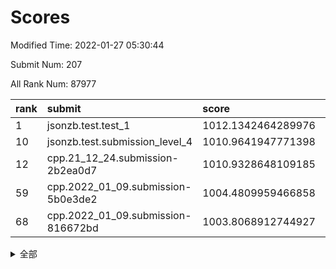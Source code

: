 # Scores

Modified Time: 2022-01-27 05:30:44

Submit Num: 207

All Rank Num: 87977

| rank |               submit               |       score        |       sigma        | pk_num |
| :--- | :--------------------------------- | :----------------- | :----------------- | :----- |
| 1    | jsonzb.test.test_1                 | 1012.1342464289976 | 0.7946366028493438 | 1693   |
| 10   | jsonzb.test.submission_level_4     | 1010.9641947771398 | 0.7563847961229572 | 1706   |
| 12   | cpp.21_12_24.submission-2b2ea0d7   | 1010.9328648109185 | 0.8136529185000473 | 1696   |
| 59   | cpp.2022_01_09.submission-5b0e3de2 | 1004.4809959466858 | 0.7232896170350936 | 1701   |
| 68   | cpp.2022_01_09.submission-816672bd | 1003.8068912744927 | 0.7196599098944774 | 1707   |


<details>
<summary>全部</summary>

| rank |                 submit                 |       score        |       sigma        | pk_num |
| :--- | :------------------------------------- | :----------------- | :----------------- | :----- |
| 1    | jsonzb.test.test_1                     | 1012.1342464289976 | 0.7946366028493438 | 1693   |
| 2    | gobigger.level_3.submission_level_3_43 | 1011.6489883377185 | 0.7932712236297721 | 1701   |
| 3    | gobigger.level_3.submission_level_3_49 | 1011.2703102777903 | 0.7824592003261602 | 1701   |
| 4    | gobigger.level_3.submission_level_3_42 | 1011.1423138456569 | 0.7627161790674728 | 1698   |
| 5    | gobigger.level_3.submission_level_3_40 | 1011.1183432883747 | 0.7758648371855754 | 1702   |
| 6    | gobigger.level_3.submission_level_3_39 | 1011.0471582511551 | 0.7654480412630682 | 1701   |
| 7    | gobigger.level_3.submission_level_3_26 | 1011.0353672574275 | 0.7684572495133263 | 1702   |
| 8    | gobigger.level_3.submission_level_3_16 | 1010.9969415377006 | 0.7686494885741015 | 1695   |
| 9    | gobigger.level_3.submission_level_3_6  | 1010.971297501523  | 0.7609475321382897 | 1705   |
| 10   | jsonzb.test.submission_level_4         | 1010.9641947771398 | 0.7563847961229572 | 1706   |
| 11   | gobigger.level_3.submission_level_3_27 | 1010.9573588326444 | 0.7489829470599042 | 1694   |
| 12   | cpp.21_12_24.submission-2b2ea0d7       | 1010.9328648109185 | 0.8136529185000473 | 1696   |
| 13   | gobigger.level_3.submission_level_3_33 | 1010.6972561279659 | 0.7506377232685097 | 1705   |
| 14   | gobigger.level_3.submission_level_3_9  | 1010.6124715091372 | 0.7660419821551915 | 1699   |
| 15   | gobigger.level_3.submission_level_3_2  | 1010.5979165060243 | 0.7584761843343827 | 1699   |
| 16   | gobigger.level_3.submission_level_3_44 | 1010.5935823849342 | 0.7680006553485278 | 1701   |
| 17   | gobigger.level_3.submission_level_3_24 | 1010.5718893670645 | 0.7703870819206438 | 1701   |
| 18   | gobigger.level_3.submission_level_3_46 | 1010.5231379802404 | 0.7506565375543672 | 1697   |
| 19   | gobigger.level_3.submission_level_3_32 | 1010.511209915168  | 0.7688700914555263 | 1703   |
| 20   | gobigger.level_3.submission_level_3_21 | 1010.493987231596  | 0.7410471933177505 | 1700   |
| 21   | gobigger.level_3.submission_level_3_48 | 1010.423033802065  | 0.7604996953697062 | 1697   |
| 22   | gobigger.level_3.submission_level_3_20 | 1010.4176707828112 | 0.7720085717384706 | 1700   |
| 23   | gobigger.level_3.submission_level_3_25 | 1010.4105352510275 | 0.7728698020615488 | 1701   |
| 24   | gobigger.level_3.submission_level_3_31 | 1010.3645503321169 | 0.7496976905009309 | 1700   |
| 25   | gobigger.level_3.submission_level_3_10 | 1010.3380371099325 | 0.7376455033563991 | 1694   |
| 26   | gobigger.level_3.submission_level_3_30 | 1010.3143736622285 | 0.7536027945326013 | 1699   |
| 27   | gobigger.level_3.submission_level_3_13 | 1010.309165222198  | 0.7955430163515241 | 1698   |
| 28   | gobigger.level_3.submission_level_3_41 | 1010.2839134432137 | 0.7563399313297026 | 1698   |
| 29   | gobigger.level_3.submission_level_3_38 | 1010.2761373288108 | 0.7704399683447196 | 1699   |
| 30   | gobigger.level_3.submission_level_3_29 | 1010.2505778862427 | 0.7517428731746795 | 1698   |
| 31   | gobigger.level_3.submission_level_3_12 | 1010.0794407596712 | 0.7686412329003973 | 1705   |
| 32   | gobigger.level_3.submission_level_3_7  | 1010.0438080860207 | 0.7554233739361156 | 1699   |
| 33   | gobigger.level_3.submission_level_3_5  | 1010.0254048661011 | 0.7398330741370038 | 1697   |
| 34   | gobigger.level_3.submission_level_3_18 | 1010.0076337521973 | 0.7378055237621898 | 1704   |
| 35   | gobigger.level_3.submission_level_3_15 | 1009.948091104325  | 0.7354345066563474 | 1701   |
| 36   | gobigger.level_3.submission_level_3_0  | 1009.9412835200689 | 0.7754637205210967 | 1699   |
| 37   | gobigger.level_3.submission_level_3_1  | 1009.8649463144963 | 0.7537519342842997 | 1698   |
| 38   | gobigger.level_3.submission_level_3_11 | 1009.8433466739393 | 0.7714801313039988 | 1695   |
| 39   | gobigger.level_3.submission_level_3_34 | 1009.7057313266529 | 0.753039664543203  | 1702   |
| 40   | gobigger.level_3.submission_level_3_3  | 1009.6568389197728 | 0.7483248633091377 | 1697   |
| 41   | gobigger.level_3.submission_level_3_22 | 1009.6495984115244 | 0.7636164365427777 | 1703   |
| 42   | gobigger.level_3.submission_level_3_28 | 1009.63709488552   | 0.7649231913753273 | 1700   |
| 43   | gobigger.level_3.submission_level_3_23 | 1009.6150843233471 | 0.7610739700101204 | 1703   |
| 44   | gobigger.level_3.submission_level_3_36 | 1009.5728617319467 | 0.7379812625545107 | 1702   |
| 45   | gobigger.level_3.submission_level_3_47 | 1009.5475187619421 | 0.7561803692443583 | 1698   |
| 46   | gobigger.level_3.submission_level_3_17 | 1009.3875715498723 | 0.7435815144647953 | 1700   |
| 47   | gobigger.level_3.submission_level_3_14 | 1009.3468704360657 | 0.7290757348135304 | 1701   |
| 48   | gobigger.level_3.submission_level_3_35 | 1009.2317990396143 | 0.7492372670873493 | 1701   |
| 49   | gobigger.level_3.submission_level_3_8  | 1008.9353748533335 | 0.7414792009234366 | 1694   |
| 50   | gobigger.level_3.submission_level_3_37 | 1008.5390144536661 | 0.7400589297814578 | 1691   |
| 51   | gobigger.level_3.submission_level_3_4  | 1008.5272564493804 | 0.7611442005485426 | 1703   |
| 52   | gobigger.level_3.submission_level_3_19 | 1007.9166678166785 | 0.7336802213030108 | 1698   |
| 53   | gobigger.level_3.submission_level_3_45 | 1007.8517257924428 | 0.7431570993553895 | 1700   |
| 54   | gobigger.level_1.submission_level_1_7  | 1004.7903192878703 | 0.7150050542153873 | 1702   |
| 55   | gobigger.level_1.submission_level_1_23 | 1004.7879446797523 | 0.7142204272696268 | 1699   |
| 56   | gobigger.level_1.submission_level_1_6  | 1004.76414680041   | 0.7127012812058373 | 1697   |
| 57   | gobigger.level_1.submission_level_1_27 | 1004.55489344432   | 0.7154727939139852 | 1701   |
| 58   | gobigger.level_1.submission_level_1_49 | 1004.5320369837444 | 0.7169228473005342 | 1703   |
| 59   | cpp.2022_01_09.submission-5b0e3de2     | 1004.4809959466858 | 0.7232896170350936 | 1701   |
| 60   | gobigger.level_1.submission_level_1_16 | 1004.4510544400225 | 0.7241390235912618 | 1700   |
| 61   | gobigger.level_1.submission_level_1_36 | 1004.4504605113525 | 0.7169100049466935 | 1698   |
| 62   | gobigger.level_1.submission_level_1_26 | 1004.3807639705145 | 0.7255559449395462 | 1700   |
| 63   | gobigger.level_1.submission_level_1_40 | 1004.3642289324895 | 0.7317188575840993 | 1707   |
| 64   | gobigger.level_1.submission_level_1_37 | 1004.2326391539892 | 0.727232867902265  | 1701   |
| 65   | gobigger.level_1.submission_level_1_39 | 1003.9102541869931 | 0.7053858675013162 | 1706   |
| 66   | gobigger.level_1.submission_level_1_38 | 1003.8591426084175 | 0.7197396426305066 | 1693   |
| 67   | gobigger.level_1.submission_level_1_17 | 1003.8308203004457 | 0.7156033844424451 | 1697   |
| 68   | cpp.2022_01_09.submission-816672bd     | 1003.8068912744927 | 0.7196599098944774 | 1707   |
| 69   | gobigger.level_1.submission_level_1_44 | 1003.7781912595522 | 0.7215109141520658 | 1705   |
| 70   | gobigger.level_1.submission_level_1_45 | 1003.7484584683175 | 0.72596821983307   | 1709   |
| 71   | gobigger.level_1.submission_level_1_22 | 1003.530101748441  | 0.7255183288129242 | 1701   |
| 72   | gobigger.level_1.submission_level_1_1  | 1003.4482433276285 | 0.7184826594109985 | 1702   |
| 73   | gobigger.level_1.submission_level_1_5  | 1003.3675486963799 | 0.7171555333465818 | 1701   |
| 74   | gobigger.level_1.submission_level_1_13 | 1003.3596605161488 | 0.7177800061978813 | 1696   |
| 75   | gobigger.level_1.submission_level_1_24 | 1003.3343942612669 | 0.7094241010749814 | 1696   |
| 76   | gobigger.level_1.submission_level_1_11 | 1003.2994277478289 | 0.7056752223141655 | 1707   |
| 77   | gobigger.level_1.submission_level_1_10 | 1003.2981999620616 | 0.7249084305281402 | 1701   |
| 78   | gobigger.level_1.submission_level_1_14 | 1003.1387266522655 | 0.7086762909693288 | 1702   |
| 79   | gobigger.level_1.submission_level_1_20 | 1003.1349324586907 | 0.7183398676059951 | 1695   |
| 80   | gobigger.level_1.submission_level_1_30 | 1003.1238843594497 | 0.7216835421267902 | 1699   |
| 81   | gobigger.level_1.submission_level_1_42 | 1003.1201089977246 | 0.7065281773917024 | 1698   |
| 82   | gobigger.level_1.submission_level_1_21 | 1003.1093340773173 | 0.7234116866756372 | 1703   |
| 83   | gobigger.level_1.submission_level_1_35 | 1003.1029835128784 | 0.71984042901404   | 1697   |
| 84   | gobigger.level_1.submission_level_1_33 | 1003.0938973336174 | 0.7257287323485885 | 1700   |
| 85   | gobigger.level_1.submission_level_1_25 | 1003.0810815088537 | 0.7230705844189113 | 1700   |
| 86   | gobigger.level_1.submission_level_1_3  | 1003.0519359999643 | 0.7154933883470818 | 1702   |
| 87   | gobigger.level_1.submission_level_1_47 | 1003.0298075394663 | 0.7264223525807172 | 1697   |
| 88   | gobigger.level_1.submission_level_1_4  | 1003.0009788292768 | 0.7157102895941801 | 1702   |
| 89   | gobigger.level_1.submission_level_1_32 | 1002.8272216999982 | 0.7131200057029827 | 1700   |
| 90   | gobigger.level_1.submission_level_1_28 | 1002.7984707073873 | 0.7142421633149353 | 1703   |
| 91   | gobigger.level_1.submission_level_1_46 | 1002.7932245696626 | 0.7134286308697582 | 1706   |
| 92   | gobigger.level_1.submission_level_1_12 | 1002.7798377393892 | 0.7021298257368738 | 1703   |
| 93   | gobigger.level_1.submission_level_1_18 | 1002.6742221183321 | 0.719916488710875  | 1699   |
| 94   | gobigger.level_1.submission_level_1_41 | 1002.5647177700585 | 0.711232484369529  | 1698   |
| 95   | gobigger.level_1.submission_level_1_9  | 1002.526926461897  | 0.7095117880902325 | 1700   |
| 96   | gobigger.level_1.submission_level_1_43 | 1002.4725901394647 | 0.71013899560693   | 1700   |
| 97   | gobigger.level_1.submission_level_1_8  | 1002.4602507211603 | 0.7168539254011222 | 1697   |
| 98   | gobigger.level_1.submission_level_1_2  | 1002.4593871997529 | 0.7275239413699829 | 1703   |
| 99   | gobigger.level_1.submission_level_1_0  | 1002.3856447167907 | 0.7102098186523014 | 1698   |
| 100  | gobigger.level_1.submission_level_1_34 | 1002.3267070246658 | 0.7054323867907654 | 1699   |
| 101  | gobigger.level_1.submission_level_1_15 | 1002.1226289484779 | 0.7121007515091574 | 1702   |
| 102  | gobigger.level_1.submission_level_1_48 | 1002.0370236189825 | 0.7094665103012227 | 1698   |
| 103  | gobigger.level_1.submission_level_1_19 | 1002.0253614783892 | 0.7114689338627568 | 1699   |
| 104  | gobigger.level_1.submission_level_1_29 | 1002.0225600403829 | 0.7215278012111754 | 1700   |
| 105  | gobigger.level_1.submission_level_1_31 | 1001.8189345067402 | 0.7082776453284477 | 1700   |
| 106  | gobigger.random.submission_random_37   | 997.331536875256   | 0.7120955411531258 | 1701   |
| 107  | gobigger.random.submission_random_19   | 997.245841055383   | 0.7108254426592778 | 1698   |
| 108  | gobigger.random.submission_random_11   | 997.0281940041606  | 0.726046035250594  | 1696   |
| 109  | gobigger.random.submission_random_23   | 996.9143555981342  | 0.6966895654549575 | 1704   |
| 110  | gobigger.random.submission_random_14   | 996.8101907862882  | 0.7169103567704841 | 1700   |
| 111  | gobigger.random.submission_random_28   | 996.7552445952706  | 0.7123788913458123 | 1696   |
| 112  | gobigger.random.submission_random_33   | 996.7166399893847  | 0.7039929028076932 | 1703   |
| 113  | gobigger.random.submission_random_2    | 996.6963756155737  | 0.7122477635165588 | 1704   |
| 114  | gobigger.random.submission_random_39   | 996.6651948368686  | 0.7168653667246746 | 1693   |
| 115  | gobigger.random.submission_random_30   | 996.6260041836778  | 0.712907177812445  | 1700   |
| 116  | gobigger.random.submission_random_46   | 996.5750761870856  | 0.7012323277947454 | 1703   |
| 117  | gobigger.random.submission_random_42   | 996.4953533713717  | 0.7062222313243292 | 1701   |
| 118  | gobigger.random.submission_random_29   | 996.480056591389   | 0.7202305579227805 | 1696   |
| 119  | gobigger.random.submission_random_21   | 996.4722938490365  | 0.7210356598401364 | 1697   |
| 120  | gobigger.random.submission_random_34   | 996.2753173020686  | 0.6983524399627902 | 1698   |
| 121  | gobigger.random.submission_random_38   | 996.2654496631824  | 0.7036472466894214 | 1698   |
| 122  | gobigger.random.submission_random_49   | 996.2599577713339  | 0.7050645121038948 | 1701   |
| 123  | gobigger.random.submission_random_3    | 996.2283662985786  | 0.7037360480375169 | 1703   |
| 124  | gobigger.random.submission_random_5    | 996.1583791019551  | 0.7237952527208158 | 1704   |
| 125  | gobigger.random.submission_random_9    | 996.1340885377053  | 0.721525749028293  | 1694   |
| 126  | gobigger.random.submission_random_6    | 996.0423694328274  | 0.7104973317667501 | 1703   |
| 127  | gobigger.random.submission_random_41   | 996.0012182079064  | 0.7143820495105319 | 1698   |
| 128  | gobigger.random.submission_random_32   | 995.9844681168394  | 0.7095148898423456 | 1701   |
| 129  | gobigger.random.submission_random_10   | 995.9556339163516  | 0.7070944581575812 | 1702   |
| 130  | gobigger.random.submission_random_36   | 995.9155650579894  | 0.7258989669527504 | 1700   |
| 131  | gobigger.random.submission_random_40   | 995.7997437461336  | 0.7012310002701129 | 1695   |
| 132  | gobigger.random.submission_random_18   | 995.7675765924578  | 0.7215508469142592 | 1702   |
| 133  | gobigger.random.submission_random_1    | 995.7335989944115  | 0.7086954033829707 | 1705   |
| 134  | gobigger.random.submission_random_8    | 995.7227585659068  | 0.708882677395245  | 1701   |
| 135  | gobigger.random.submission_random_48   | 995.7020882840652  | 0.6942545053255692 | 1700   |
| 136  | gobigger.random.submission_random_43   | 995.7010815148033  | 0.7179412335768198 | 1697   |
| 137  | gobigger.random.submission_random_12   | 995.6792192391764  | 0.7172160940731774 | 1698   |
| 138  | gobigger.random.submission_random_24   | 995.6558336058813  | 0.7042915475460659 | 1702   |
| 139  | gobigger.random.submission_random_4    | 995.5790306042433  | 0.7134549224409327 | 1701   |
| 140  | gobigger.random.submission_random_35   | 995.5076650351411  | 0.7012371453648868 | 1704   |
| 141  | gobigger.random.submission_random_7    | 995.4711241448352  | 0.7123086864464844 | 1699   |
| 142  | gobigger.random.submission_random_22   | 995.4628775279133  | 0.7034766946495121 | 1703   |
| 143  | gobigger.random.submission_random_0    | 995.388381901963   | 0.7028974000550039 | 1700   |
| 144  | gobigger.random.submission_random_45   | 995.3701862113899  | 0.7169455406724881 | 1703   |
| 145  | gobigger.random.submission_random_44   | 995.3473031988427  | 0.7111965382574066 | 1705   |
| 146  | gobigger.random.submission_random_26   | 995.3211543142758  | 0.7189833245712018 | 1699   |
| 147  | gobigger.random.submission_random_20   | 995.2972847406     | 0.7111018353446619 | 1699   |
| 148  | gobigger.random.submission_random_17   | 995.2940023248077  | 0.7111458825867051 | 1698   |
| 149  | gobigger.random.submission_random_31   | 994.804693089699   | 0.7086166486142708 | 1699   |
| 150  | gobigger.random.submission_random_15   | 994.7830208227971  | 0.7297474434755334 | 1698   |
| 151  | gobigger.random.submission_random_13   | 994.736236663291   | 0.7063296208593546 | 1700   |
| 152  | gobigger.random.submission_random_25   | 994.7315517574955  | 0.7233456600970922 | 1703   |
| 153  | gobigger.random.submission_random_16   | 994.594483183816   | 0.7232287924768585 | 1703   |
| 154  | gobigger.random.submission_random_47   | 994.5509610258026  | 0.7493722272540315 | 1703   |
| 155  | gobigger.level_2.submission_level_2_46 | 994.5037884080709  | 0.7253526281278065 | 1700   |
| 156  | gobigger.level_2.submission_level_2_17 | 994.489429096879   | 0.7245467578446908 | 1701   |
| 157  | gobigger.random.submission_random_27   | 994.4409142227329  | 0.7215183846889525 | 1700   |
| 158  | gobigger.level_2.submission_level_2_25 | 993.8616361735092  | 0.7326352919248575 | 1699   |
| 159  | gobigger.level_2.submission_level_2_49 | 993.7209217745718  | 0.7325739490950486 | 1700   |
| 160  | gobigger.level_2.submission_level_2_1  | 993.7011618694758  | 0.7383697055719203 | 1702   |
| 161  | gobigger.level_2.submission_level_2_13 | 993.5708202743726  | 0.7370240483716298 | 1704   |
| 162  | gobigger.level_2.submission_level_2_34 | 993.5683527467081  | 0.7585841143460622 | 1704   |
| 163  | gobigger.level_2.submission_level_2_39 | 993.4867580754217  | 0.7501896953336571 | 1702   |
| 164  | gobigger.level_2.submission_level_2_31 | 993.0182748973534  | 0.7422674370961996 | 1704   |
| 165  | gobigger.level_2.submission_level_2_20 | 992.9542248043942  | 0.7502300708481676 | 1694   |
| 166  | gobigger.level_2.submission_level_2_32 | 992.6649496644408  | 0.7284646702719227 | 1700   |
| 167  | gobigger.level_2.submission_level_2_36 | 992.5436681458685  | 0.7519791023397833 | 1701   |
| 168  | gobigger.level_2.submission_level_2_8  | 992.517580486666   | 0.7434606416159238 | 1703   |
| 169  | gobigger.level_2.submission_level_2_29 | 992.5153433574135  | 0.7379003013223246 | 1700   |
| 170  | gobigger.level_2.submission_level_2_18 | 992.4700304967718  | 0.7441001171548265 | 1699   |
| 171  | gobigger.level_2.submission_level_2_14 | 992.1625990621054  | 0.7437818305955083 | 1701   |
| 172  | gobigger.level_2.submission_level_2_24 | 992.1177914408277  | 0.7420762319829047 | 1701   |
| 173  | gobigger.level_2.submission_level_2_23 | 992.0977531293795  | 0.7544367111167195 | 1698   |
| 174  | gobigger.level_2.submission_level_2_35 | 992.0143251021635  | 0.7489034658184811 | 1703   |
| 175  | gobigger.level_2.submission_level_2_48 | 991.9638895094748  | 0.742143138489844  | 1701   |
| 176  | gobigger.level_2.submission_level_2_16 | 991.8964827728574  | 0.7526425549479884 | 1694   |
| 177  | gobigger.level_2.submission_level_2_21 | 991.8710889345742  | 0.7500775873998039 | 1698   |
| 178  | gobigger.level_2.submission_level_2_10 | 991.8582661402514  | 0.7393659715509643 | 1701   |
| 179  | gobigger.level_2.submission_level_2_3  | 991.7895252294057  | 0.7212988170669494 | 1704   |
| 180  | gobigger.level_2.submission_level_2_2  | 991.7348337525051  | 0.7421188376544211 | 1700   |
| 181  | gobigger.level_2.submission_level_2_6  | 991.6979341991583  | 0.7475321757435406 | 1702   |
| 182  | gobigger.level_2.submission_level_2_40 | 991.6901644718771  | 0.7588018434289187 | 1702   |
| 183  | gobigger.level_2.submission_level_2_11 | 991.6794744051814  | 0.7288662569701697 | 1704   |
| 184  | gobigger.level_2.submission_level_2_41 | 991.6781588728236  | 0.7464374238129156 | 1700   |
| 185  | gobigger.level_2.submission_level_2_26 | 991.6334394634653  | 0.7446130003337735 | 1698   |
| 186  | gobigger.level_2.submission_level_2_15 | 991.6168603135084  | 0.7528950243452303 | 1696   |
| 187  | gobigger.level_2.submission_level_2_27 | 991.5855629662186  | 0.7341487722864025 | 1699   |
| 188  | gobigger.level_2.submission_level_2_9  | 991.5575064780691  | 0.7554133107692926 | 1699   |
| 189  | gobigger.level_2.submission_level_2_19 | 991.4394242577757  | 0.7566102373590552 | 1702   |
| 190  | gobigger.level_2.submission_level_2_38 | 991.354239060703   | 0.7462825770360104 | 1695   |
| 191  | gobigger.level_2.submission_level_2_7  | 991.2523761123788  | 0.7551303256989363 | 1704   |
| 192  | gobigger.level_2.submission_level_2_0  | 991.1105606704313  | 0.7872069308989752 | 1695   |
| 193  | gobigger.level_2.submission_level_2_5  | 991.0368627357286  | 0.7489084157682709 | 1694   |
| 194  | gobigger.level_2.submission_level_2_30 | 991.0158254175223  | 0.7439554341269261 | 1698   |
| 195  | gobigger.level_2.submission_level_2_4  | 990.849485865548   | 0.762327533303263  | 1700   |
| 196  | gobigger.level_2.submission_level_2_43 | 990.7895886947614  | 0.7328516830750905 | 1706   |
| 197  | gobigger.level_2.submission_level_2_33 | 990.7847422784141  | 0.7506357899012218 | 1695   |
| 198  | gobigger.level_2.submission_level_2_45 | 990.7564980853715  | 0.7743803300334069 | 1698   |
| 199  | gobigger.level_2.submission_level_2_37 | 990.7065215368106  | 0.7448882919396458 | 1698   |
| 200  | gobigger.level_2.submission_level_2_12 | 990.5872633519507  | 0.7542816922343292 | 1699   |
| 201  | gobigger.level_2.submission_level_2_28 | 990.4017484033183  | 0.7735250414590457 | 1704   |
| 202  | gobigger.level_2.submission_level_2_47 | 990.2590137072029  | 0.7585392517604738 | 1703   |
| 203  | gobigger.level_2.submission_level_2_42 | 990.2307746036992  | 0.7612348496743643 | 1701   |
| 204  | gobigger.level_2.submission_level_2_44 | 990.2069394892206  | 0.7627753815768193 | 1698   |
| 205  | gobigger.level_2.submission_level_2_22 | 990.0156508433081  | 0.7708488688917892 | 1700   |
| 206  | gobigger.none.submission_none_1        | 979.2025454926888  | 1.2622158834948998 | 1693   |
| 207  | gobigger.none.submission_none_0        | 976.3242736197656  | 1.3254353968430896 | 1699   |

</details>